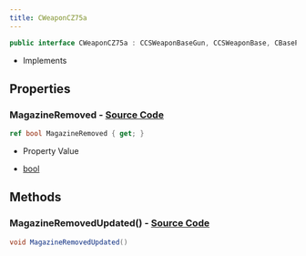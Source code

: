 ```yaml
---
title: CWeaponCZ75a
---
```


```csharp
public interface CWeaponCZ75a : CCSWeaponBaseGun, CCSWeaponBase, CBasePlayerWeapon, CEconEntity, CBaseFlex, CBaseAnimGraph, CBaseModelEntity, CBaseEntity, CEntityInstance, ISchemaClass<CEntityInstance>, ISchemaClass<CBaseEntity>, ISchemaClass<CBaseModelEntity>, ISchemaClass<CBaseAnimGraph>, ISchemaClass<CBaseFlex>, ISchemaClass<CEconEntity>, ISchemaClass<CBasePlayerWeapon>, ISchemaClass<CCSWeaponBase>, ISchemaClass<CCSWeaponBaseGun>, ISchemaClass<CWeaponCZ75a>, ISchemaField, ISchemaClass, INativeHandle
```

- Implements

## Properties

### **MagazineRemoved** - [Source Code](https://github.com/swiftly-solution/swiftlys2/blob/main/managed/src/SwiftlyS2.Generated/Schemas/Interfaces/CWeaponCZ75a.cs#L16)

```csharp
ref bool MagazineRemoved { get; }
```

- Property Value

- [bool](https://learn.microsoft.com/dotnet/api/system.boolean)

## Methods

### **MagazineRemovedUpdated()** - [Source Code](https://github.com/swiftly-solution/swiftlys2/blob/main/managed/src/SwiftlyS2.Generated/Schemas/Interfaces/CWeaponCZ75a.cs#L18)

```csharp
void MagazineRemovedUpdated()
```


